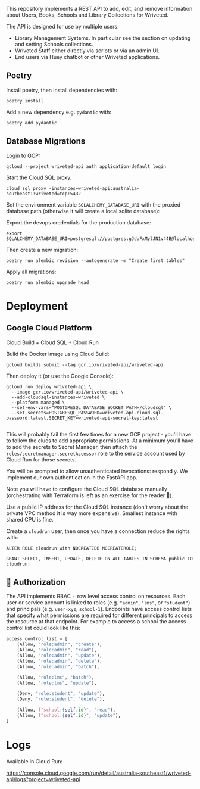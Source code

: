 
This repository implements a REST API to add, edit, and remove information about 
Users, Books, Schools and Library Collections for Wriveted.

The API is designed for use by multiple users:
* Library Management Systems. In particular see the section on updating and setting Schools collections.
* Wriveted Staff either directly via scripts or via an admin UI.
* End users via Huey chatbot or other Wriveted applications.


## Poetry

Install poetry, then install dependencies with:

```shell
poetry install
```

Add a new dependency e.g. `pydantic` with:

```shell
poetry add pydantic
```


## Database Migrations

Login to GCP:

```shell
gcloud --project wriveted-api auth application-default login
```

Start the [Cloud SQL proxy](https://cloud.google.com/sql/docs/postgres/quickstart-proxy-test).

```shell
cloud_sql_proxy -instances=wriveted-api:australia-southeast1:wriveted=tcp:5432
```

Set the environment variable `SQLALCHEMY_DATABASE_URI` with the proxied database path (otherwise it will create a local sqlite database):

Export the devops credentials for the production database:

```
export SQLALCHEMY_DATABASE_URI=postgresql://postgres:gJduFxMylJN1v44B@localhost/postgres
```

Then create a new migration:

```shell
poetry run alembic revision --autogenerate -m "Create first tables"
```

Apply all migrations:

```shell
poetry run alembic upgrade head
```


# Deployment

## Google Cloud Platform

Cloud Build + Cloud SQL + Cloud Run

Build the Docker image using Cloud Build:

`gcloud builds submit --tag gcr.io/wriveted-api/wriveted-api`

Then deploy it (or use the Google Console):

```shell
gcloud run deploy wriveted-api \
  --image gcr.io/wriveted-api/wriveted-api \
  --add-cloudsql-instances=wriveted \
  --platform managed \
  --set-env-vars="POSTGRESQL_DATABASE_SOCKET_PATH=/cloudsql" \
  --set-secrets=POSTGRESQL_PASSWORD=wriveted-api-cloud-sql-password:latest,SECRET_KEY=wriveted-api-secret-key:latest
  
```

This will probably fail the first few times for a new GCP project - you'll have
to follow the clues to add appropriate permissions.
At a minimum you'll have to add the secrets to Secret Manager, then attach
the `roles/secretmanager.secretAccessor` role to the service account used by 
Cloud Run for those secrets.

You will be prompted to allow unauthenticated invocations: respond `y`. We 
implement our own authentication in the FastAPI app.

Note you will have to configure the Cloud SQL database manually 
(orchestrating with Terraform is left as an exercise for the reader 👋).

Use a public IP address for the Cloud SQL instance (don't worry about the
private VPC method it is way more expensive).
Smallest instance with shared CPU is fine.

Create a `cloudrun` user, then once you have a connection
reduce the rights with:

```postgresql
ALTER ROLE cloudrun with NOCREATEDB NOCREATEROLE;

GRANT SELECT, INSERT, UPDATE, DELETE ON ALL TABLES IN SCHEMA public TO cloudrun;
```

## 🚨 Authorization

The API implements RBAC + row level access control on resources. Each user or service account
is linked to roles (e.g. `"admin"`, `"lms"`, or `"student"`) and principals (e.g. `user-xyz`,
`school-1`). Endpoints have access control lists that specify what permissions are required for
different principals to access the resource at that endpoint. For example to access a school
the access control list could look like this:

```python
access_control_list = [
    (Allow, "role:admin", "create"),
    (Allow, "role:admin", "read"),
    (Allow, "role:admin", "update"),
    (Allow, "role:admin", "delete"),
    (Allow, "role:admin", "batch"),

    (Allow, "role:lms", "batch"),
    (Allow, "role:lms", "update"),

    (Deny, "role:student", "update"),
    (Deny, "role:student", "delete"),

    (Allow, f"school:{self.id}", "read"),
    (Allow, f"school:{self.id}", "update"),
]
```


# Logs

Available in Cloud Run:

https://console.cloud.google.com/run/detail/australia-southeast1/wriveted-api/logs?project=wriveted-api
